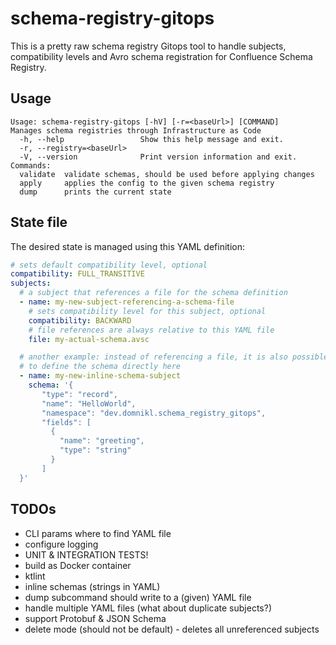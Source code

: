 # schema-registry-gitops

This is a pretty raw schema registry Gitops tool to handle subjects, compatibility levels and Avro schema registration for Confluence Schema Registry.

## Usage

```
Usage: schema-registry-gitops [-hV] [-r=<baseUrl>] [COMMAND]
Manages schema registries through Infrastructure as Code
  -h, --help                 Show this help message and exit.
  -r, --registry=<baseUrl>
  -V, --version              Print version information and exit.
Commands:
  validate  validate schemas, should be used before applying changes
  apply     applies the config to the given schema registry
  dump      prints the current state
```

## State file

The desired state is managed using this YAML definition:

```yaml
# sets default compatibility level, optional
compatibility: FULL_TRANSITIVE
subjects:
  # a subject that references a file for the schema definition
  - name: my-new-subject-referencing-a-schema-file
    # sets compatibility level for this subject, optional
    compatibility: BACKWARD
    # file references are always relative to this YAML file
    file: my-actual-schema.avsc

  # another example: instead of referencing a file, it is also possible
  # to define the schema directly here
  - name: my-new-inline-schema-subject
    schema: '{
       "type": "record",
       "name": "HelloWorld",
       "namespace": "dev.domnikl.schema_registry_gitops",
       "fields": [
         {
           "name": "greeting",
           "type": "string"
         }
       ]
  }'
```

## TODOs

* CLI params where to find YAML file
* configure logging
* UNIT & INTEGRATION TESTS!
* build as Docker container
* ktlint
* inline schemas (strings in YAML)
* dump subcommand should write to a (given) YAML file
* handle multiple YAML files (what about duplicate subjects?)
* support Protobuf & JSON Schema
* delete mode (should not be default) - deletes all unreferenced subjects
